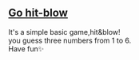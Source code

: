 <a href ="https://kashimanami.github.io/hit-blow/" target="_blank" rel="norefferrer">Go hit-blow</a> 
---
It's a simple basic game,hit&blow!  
you guess three numbers from 1 to 6.  
Have fun✨
